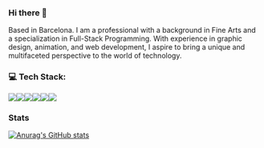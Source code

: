 ### Hi there 👋
Based in Barcelona. I am a professional with a background in Fine Arts and a specialization in Full-Stack Programming. With experience in graphic design, animation, and web development, I aspire to bring a unique and multifaceted perspective to the world of technology.

### 💻 Tech Stack:
<div style="display: flex; flex-wrap: wrap;">
<img src="https://img.shields.io/badge/Laravel-FF2D20?style=for-the-badge&logo=laravel&logoColor=white" />
<img src="https://img.shields.io/badge/Postman-FF6C37?style=for-the-badge&logo=Postman&logoColor=white" />
<img src="https://img.shields.io/badge/Tailwind_CSS-38B2AC?style=for-the-badge&logo=tailwind-css&logoColor=white" />
<img src="https://img.shields.io/badge/Xampp-F37623?style=for-the-badge&logo=xampp&logoColor=white" />
<img src="https://img.shields.io/badge/json-5E5C5C?style=for-the-badge&logo=json&logoColor=white" />
<img src="https://img.shields.io/badge/PHP-777BB4?style=for-the-badge&logo=php&logoColor=white" /> 
</div>

### Stats
[![Anurag's GitHub stats](https://github-readme-stats.vercel.app/api?username=JuanH941214)](https://github.com/anuraghazra/github-readme-stats)
<!--
**JuanH941214/JuanH941214** is a ✨ _special_ ✨ repository because its `README.md` (this file) appears on your GitHub profile.

Here are some ideas to get you started:

- 🔭 I’m currently working on ...
- 🌱 I’m currently learning ...
- 👯 I’m looking to collaborate on ...
- 🤔 I’m looking for help with ...
- 💬 Ask me about ...
- 📫 How to reach me: ...
- 😄 Pronouns: ...
- ⚡ Fun fact: ...

-->
